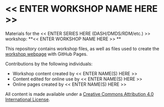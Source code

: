 # << ENTER WORKSHOP NAME HERE >>
Materials for the << ENTER SERIES HERE (DASH/DMDS/RDM/etc.) >> workshop: **<<  ENTER WORKSHOP NAME HERE  >> **  

This repository contains workshop files, as well as files used to create the [workshop webpage](https://scds.github.io/<<enter_site_url>>) with GitHub Pages. 

Contributions by the following individuals: 
- Workshop content created by << ENTER NAME(S) HERE >> 
- Content edited for online use by << ENTER NAME(S) HERE >> 
- Online pages created by << ENTER NAME(S) HERE >> 

All content is made available under a [Creative Commons Attribution 4.0 International License](https://creativecommons.org/licenses/by/4.0/). 
